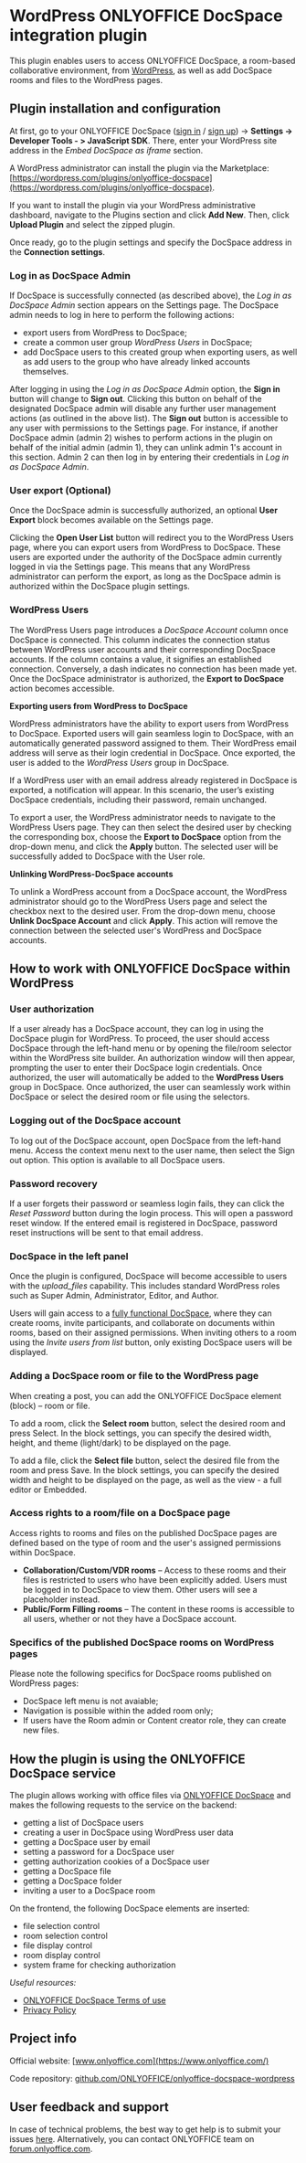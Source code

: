 # WordPress ONLYOFFICE DocSpace integration plugin

This plugin enables users to access ONLYOFFICE DocSpace, a room-based collaborative environment, from [WordPress](https://wordpress.org/), as well as add DocSpace rooms and files to the WordPress pages.

## Plugin installation and configuration

At first, go to your ONLYOFFICE DocSpace ([sign in](https://www.onlyoffice.com/docspace-registration.aspx) / [sign up](https://www.onlyoffice.com/docspace-registration.aspx#login)) -> **Settings -> Developer Tools - > JavaScript SDK**. There,  enter your WordPress site address in the *Embed DocSpace as iframe* section.

A WordPress administrator can install the plugin via the Marketplace: [https://wordpress.com/plugins/onlyoffice-docspace](https://wordpress.com/plugins/onlyoffice-docspace).

If you want to install the plugin via your WordPress administrative dashboard, navigate to the Plugins section and click **Add New**. Then, click **Upload Plugin** and select the zipped plugin.

Once ready, go to the plugin settings and specify the DocSpace address in the **Connection settings**.

### Log in as DocSpace Admin

If DocSpace is successfully connected (as described above), the *Log in as DocSpace Admin* section appears on the Settings page. The DocSpace admin needs to log in here to perform the following actions:

* export users from WordPress to DocSpace;
* create a common user group *WordPress Users* in DocSpace;
* add DocSpace users to this created group when exporting users, as well as add users to the group who have already linked accounts themselves.

After logging in using the *Log in as DocSpace Admin* option, the **Sign in** button will change to **Sign out**. Clicking this button on behalf of the designated DocSpace admin will disable any further user management actions (as outlined in the above list). The **Sign out** button is accessible to any user with permissions to the Settings page. For instance, if another DocSpace admin (admin 2) wishes to perform actions in the plugin on behalf of the initial admin (admin 1), they can unlink admin 1's account in this section. Admin 2 can then log in by entering their credentials in *Log in as DocSpace Admin*.

### User export (Optional)

Once the DocSpace admin is successfully authorized, an optional **User Export** block becomes available on the Settings page.

Clicking the **Open User List** button will redirect you to the WordPress Users page, where you can export users from WordPress to DocSpace. These users are exported under the authority of the DocSpace admin currently logged in via the Settings page. This means that any WordPress administrator can perform the export, as long as the DocSpace admin is authorized within the DocSpace plugin settings.

### WordPress Users

The WordPress Users page introduces a *DocSpace Account* column once DocSpace is connected. This column indicates the connection status between WordPress user accounts and their corresponding DocSpace accounts. If the column contains a value, it signifies an established connection. Conversely, a dash indicates no connection has been made yet. Once the DocSpace administrator is authorized, the **Export to DocSpace** action becomes accessible.

**Exporting users from WordPress to DocSpace**

WordPress administrators have the ability to export users from WordPress to DocSpace. Exported users will gain seamless login to DocSpace, with an automatically generated password assigned to them. Their WordPress email address will serve as their login credential in DocSpace. Once exported, the user is added to the *WordPress Users* group in DocSpace.

If a WordPress user with an email address already registered in DocSpace is exported, a notification will appear. In this scenario, the user’s existing DocSpace credentials, including their password, remain unchanged.

To export a user, the WordPress administrator needs to navigate to the WordPress Users page. They can then select the desired user by checking the corresponding box, choose the **Export to DocSpace** option from the drop-down menu, and click the **Apply** button. The selected user will be successfully added to DocSpace with the User role.

**Unlinking WordPress-DocSpace accounts**

To unlink a WordPress account from a DocSpace account, the WordPress administrator should go to the WordPress Users page and select the checkbox next to the desired user. From the drop-down menu, choose **Unlink DocSpace Account** and click **Apply**. This action will remove the connection between the selected user's WordPress and DocSpace accounts.

## How to work with ONLYOFFICE DocSpace within WordPress

### User authorization

If a user already has a DocSpace account, they can log in using the DocSpace plugin for WordPress. To proceed, the user should access DocSpace through the left-hand menu or by opening the file/room selector within the WordPress site builder. An authorization window will then appear, prompting the user to enter their DocSpace login credentials. Once authorized, the user will automatically be added to the **WordPress Users** group in DocSpace. Once authorized, the user can seamlessly work within DocSpace or select the desired room or file using the selectors.

### Logging out of the DocSpace account

To log out of the DocSpace account, open DocSpace from the left-hand menu. Access the context menu next to the user name, then select the Sign out option. This option is available to all DocSpace users.

### Password recovery

If a user forgets their password or seamless login fails, they can click the *Reset Password* button during the login process. This will open a password reset window. If the entered email is registered in DocSpace, password reset instructions will be sent to that email address.

### DocSpace in the left panel

Once the plugin is configured, DocSpace will become accessible to users with the _upload_files_ capability. This includes standard WordPress roles such as Super Admin, Administrator, Editor, and Author.

Users will gain access to a [fully functional DocSpace](https://www.onlyoffice.com/docspace.aspx), where they can create rooms, invite participants, and collaborate on documents within rooms, based on their assigned permissions. When inviting others to a room using the *Invite users from list* button, only existing DocSpace users will be displayed.

### Adding a DocSpace room or file to the WordPress page

When creating a post, you can add the ONLYOFFICE DocSpace element (block) – room or file.

To add a room, click the **Select room** button, select the desired room and press Select. In the block settings, you can specify the desired width, height, and theme (light/dark) to be displayed on the page.

To add a file, click the **Select file** button, select the desired file from the room and press Save. In the block settings, you can specify the desired width and height to be displayed on the page, as well as the view - a full editor or Embedded.

### Access rights to a room/file on a DocSpace page

Access rights to rooms and files on the published DocSpace pages are defined based on the type of room and the user's assigned permissions within DocSpace.

* **Collaboration/Custom/VDR rooms** – Access to these rooms and their files is restricted to users who have been explicitly added. Users must be logged in to DocSpace to view them. Other users will see a placeholder instead.
* **Public/Form Filling rooms** – The content in these rooms is accessible to all users, whether or not they have a DocSpace account.


### Specifics of the published DocSpace rooms on WordPress pages

Please note the following specifics for DocSpace rooms published on WordPress pages:

- DocSpace left menu is not avaiable;
- Navigation is possible within the added room only;
- If users have the Room admin or Content creator role, they can create new files.

## How the plugin is using the ONLYOFFICE DocSpace service

The plugin allows working with office files via [ONLYOFFICE DocSpace](https://www.onlyoffice.com/docspace.aspx) and makes the following requests to the service on the backend:

- getting a list of DocSpace users
- creating a user in DocSpace using WordPress user data
- getting a DocSpace user by email
- setting a password for a DocSpace user
- getting authorization cookies of a DocSpace user
- getting a DocSpace file
- getting a DocSpace folder
- inviting a user to a DocSpace room

On the frontend, the following DocSpace elements are inserted:

- file selection control
- room selection control
- file display control
- room display control
- system frame for checking authorization

*Useful resources:*

- [ONLYOFFICE DocSpace Terms of use](https://onlyo.co/41Y69Rf)
- [Privacy Policy](https://www.onlyoffice.com/Privacy.aspx)

## Project info

Official website: [www.onlyoffice.com](https://www.onlyoffice.com/)

Code repository: [github.com/ONLYOFFICE/onlyoffice-docspace-wordpress](https://github.com/ONLYOFFICE/onlyoffice-docspace-wordpress)

## User feedback and support

In case of technical problems, the best way to get help is to submit your issues [here](https://github.com/ONLYOFFICE/onlyoffice-docspace-wordpress/issues).
Alternatively, you can contact ONLYOFFICE team on [forum.onlyoffice.com](https://forum.onlyoffice.com/).